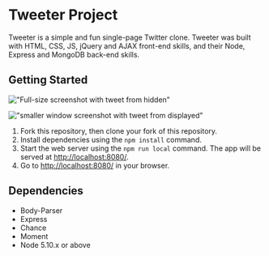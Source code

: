 # Tweeter Project

Tweeter is a simple and fun single-page Twitter clone. Tweeter was built with HTML, CSS, JS, jQuery and AJAX front-end skills, and their Node, Express and MongoDB back-end skills.

## Getting Started

!["Full-size screenshot with tweet from hidden"](https://github.com/duffelshuffel/tweeter/blob/master/public/docs/maximizedTweetFormHidden.png?raw=true)

!["smaller window screenshot with tweet from displayed"](https://github.com/duffelshuffel/tweeter/blob/master/public/docs/withTweetForm.png?raw=true)

1. Fork this repository, then clone your fork of this repository.
2. Install dependencies using the `npm install` command.
3. Start the web server using the `npm run local` command. The app will be served at <http://localhost:8080/>.
4. Go to <http://localhost:8080/> in your browser.

## Dependencies
- Body-Parser
- Express
- Chance
- Moment
- Node 5.10.x or above

